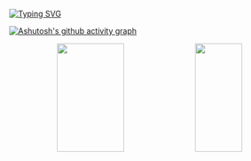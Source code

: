

[![Typing SVG](https://readme-typing-svg.herokuapp.com/?color=9932CC&size=35&center=true&vCenter=true&width=1000&lines=Oii!+Sou+a+MARIA+EDUARDA;Tenho+21+anos;Sou+Estudante+de+Ciência+da+Computação;Be+Welcome!+:%29)](https://git.io/typing-svg)

[![Ashutosh's github activity graph](https://github-readme-activity-graph.vercel.app/graph?username=mariadudef&bg_color=0d1117&color=9932CC&line=9932CC&point=9400D3&area=true&hide_border=true)](https://github.com/ashutosh00710/github-readme-activity-graph)



<div align="center">  
  <img width="49%" height="195px" src="https://github-readme-stats.vercel.app/api?username=mariadudef&show_icons=true&count_private=true&hide_border=true&title_color=9932CC&icon_color=9400D3&text_color=c9d1d9&bg_color=0d1117" /> 
  <img width="41%" height="195px" src="https://github-readme-stats.vercel.app/api/top-langs/?username=mariadudef&layout=compact&hide_border=true&title_color=9932CC&text_color=c9d1d9&bg_color=0d1117" />
</div>
